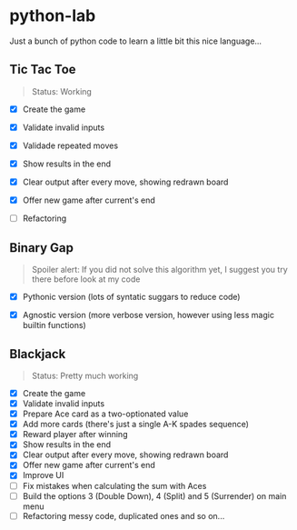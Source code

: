 # python-lab
Just a bunch of python code to learn a little bit this nice language...

## Tic Tac Toe
> Status: Working

- [x] Create the game
- [x] Validate invalid inputs
- [x] Validade repeated moves
- [x] Show results in the end
- [x] Clear output after every move, showing redrawn board
- [x] Offer new game after current's end
- [ ] Refactoring


## Binary Gap
> Spoiler alert: If you did not solve this algorithm yet, I suggest you try there before look at my code

- [x] Pythonic version (lots of syntatic suggars to reduce code)
- [x] Agnostic version (more verbose version, however using less magic builtin functions)


## Blackjack
> Status: Pretty much working

- [x] Create the game
- [x] Validate invalid inputs
- [x] Prepare Ace card as a two-optionated value
- [x] Add more cards (there's just a single A-K spades sequence)
- [x] Reward player after winning
- [x] Show results in the end
- [x] Clear output after every move, showing redrawn board
- [x] Offer new game after current's end
- [x] Improve UI
- [ ] Fix mistakes when calculating the sum with Aces
- [ ] Build the options 3 (Double Down), 4 (Split) and 5 (Surrender) on main menu
- [ ] Refactoring messy code, duplicated ones and so on...
